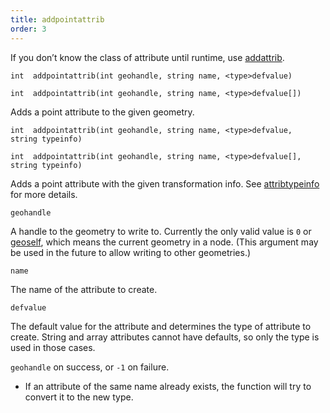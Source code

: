 ```yaml
---
title: addpointattrib
order: 3
---
```

If you don’t know the class of attribute until runtime, use [addattrib](./addattrib "Adds an attribute to a geometry.").

`int  addpointattrib(int geohandle, string name, <type>defvalue)`

`int  addpointattrib(int geohandle, string name, <type>defvalue[])`

Adds a point attribute to the given geometry.

`int  addpointattrib(int geohandle, string name, <type>defvalue, string typeinfo)`

`int  addpointattrib(int geohandle, string name, <type>defvalue[], string typeinfo)`

Adds a point attribute with the given transformation info. See [attribtypeinfo](./attribtypeinfo "Returns the transformation metadata of a geometry attribute.") for more details.

`geohandle`

A handle to the geometry to write to. Currently the only valid value is `0` or [geoself](../geometry/geoself "Returns a handle to the current geometry."), which means the current geometry in a node. (This argument may be used in the future to allow writing to other geometries.)

`name`

The name of the attribute to create.

`defvalue`

The default value for the attribute and determines the type of attribute to create. String and array attributes cannot have defaults, so only the type is used in those cases.

`geohandle` on success, or `-1` on failure.

- If an attribute of the same name already exists, the function will try to convert it to the new type.

